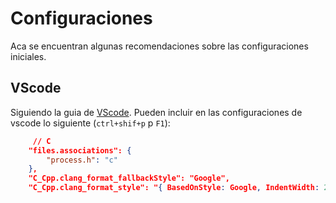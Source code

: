 # Configuraciones

Aca se encuentran algunas recomendaciones sobre las configuraciones iniciales.

## VScode

Siguiendo la guia de [VScode](../Herramientas/vscode.md). Pueden incluir en las configuraciones de vscode lo siguiente (`ctrl+shif+p` p `F1`):

```json
	 // C
    "files.associations": {
        "process.h": "c"
    },
    "C_Cpp.clang_format_fallbackStyle": "Google",
    "C_Cpp.clang_format_style": "{ BasedOnStyle: Google, IndentWidth: 2, ColumnLimit: 0, IndentCaseLabels: false, TabWidth: 2, SpacesBeforeTrailingComments: 3, BreakBeforeBraces: Custom, BraceWrapping: { BeforeElse: false } }",
```
